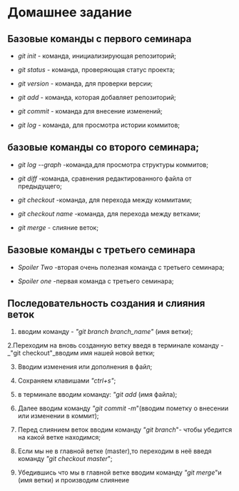 # Домашнее задание

## Базовые команды с первого семинара

* *git init* - команда, инициализирующая репозиторий;

* *git status* - команда, проверяющая статус проекта;

* *git version* - команда, для проверки версии;

* *git add* - команда, которая добавляет репозиторий;

* *git commit* - команда для внесение изменений;

* *git log* - команда, для просмотра истории коммитов;

## базовые команды со второго семинара;

* *git log --graph* -команда,для просмотра структуры коммитов;

* *git diff* -команда, сравнения редактированного файла от предыдущего;

* *git checkout* -команда, для перехода между коммитами;

* *git checkout name* -команда, для перехода между ветками;

* *git merge* - слияние веток;

## Базовые команды с третьего семинара

* *Spoiler Two* -вторая очень полезная команда с третьего семинара;

* *Spoiler one* -первая команда с третьего семинара;

## Последовательность создания и слияния веток

1. вводим команду - _"git branch branch_name"_ (имя ветки);

2.Переходим на вновь созданную ветку введя в терминале команду - _"git checkout"_вводим имя нашей новой ветки;  

3. Вводим изменения или дополнения в файл;

4. Сохраняем клавишами _"ctrl+s"_;

5. в терминале вводим команду: _"git add_ (имя файла);

6. Далее вводим команду _"git commit -m_"(вводим пометку о внесении или изменении в коммит);

7. Перед слиянием веток вводим команду _"git branch_"- чтобы убедится на какой ветке находимся;

8. Если мы не в главной ветке (master),то переходим в неё введя команду _"git checkout master_";

8. Убедившись что мы в главной ветке вводим команду _"git merge_"и (имя ветки) и производим слиянеие
